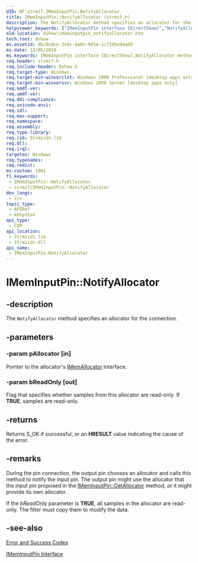 ```yaml
---
UID: NF:strmif.IMemInputPin.NotifyAllocator
title: IMemInputPin::NotifyAllocator (strmif.h)
description: The NotifyAllocator method specifies an allocator for the connection.
helpviewer_keywords: ["IMemInputPin interface [DirectShow]","NotifyAllocator method","IMemInputPin.NotifyAllocator","IMemInputPin::NotifyAllocator","IMemInputPinNotifyAllocator","NotifyAllocator","NotifyAllocator method [DirectShow]","NotifyAllocator method [DirectShow]","IMemInputPin interface","dshow.imeminputpin_notifyallocator","strmif/IMemInputPin::NotifyAllocator"]
old-location: dshow\imeminputpin_notifyallocator.htm
tech.root: dshow
ms.assetid: dbc9c0ce-3e9c-4402-9d3e-1c7295e94ad9
ms.date: 12/05/2018
ms.keywords: IMemInputPin interface [DirectShow],NotifyAllocator method, IMemInputPin.NotifyAllocator, IMemInputPin::NotifyAllocator, IMemInputPinNotifyAllocator, NotifyAllocator, NotifyAllocator method [DirectShow], NotifyAllocator method [DirectShow],IMemInputPin interface, dshow.imeminputpin_notifyallocator, strmif/IMemInputPin::NotifyAllocator
req.header: strmif.h
req.include-header: Dshow.h
req.target-type: Windows
req.target-min-winverclnt: Windows 2000 Professional [desktop apps only]
req.target-min-winversvr: Windows 2000 Server [desktop apps only]
req.kmdf-ver: 
req.umdf-ver: 
req.ddi-compliance: 
req.unicode-ansi: 
req.idl: 
req.max-support: 
req.namespace: 
req.assembly: 
req.type-library: 
req.lib: Strmiids.lib
req.dll: 
req.irql: 
targetos: Windows
req.typenames: 
req.redist: 
ms.custom: 19H1
f1_keywords:
 - IMemInputPin::NotifyAllocator
 - strmif/IMemInputPin::NotifyAllocator
dev_langs:
 - c++
topic_type:
 - APIRef
 - kbSyntax
api_type:
 - COM
api_location:
 - Strmiids.lib
 - Strmiids.dll
api_name:
 - IMemInputPin.NotifyAllocator
---
```


# IMemInputPin::NotifyAllocator


## -description

The <code>NotifyAllocator</code> method specifies an allocator for the connection.

## -parameters

### -param pAllocator [in]

Pointer to the allocator's <a href="https://docs.microsoft.com/windows/desktop/api/strmif/nn-strmif-imemallocator">IMemAllocator</a> interface.

### -param bReadOnly [out]

Flag that specifies whether samples from this allocator are read-only. If <b>TRUE</b>, samples are read-only.

## -returns

Returns S_OK if successful, or an <b>HRESULT</b> value indicating the cause of the error.

## -remarks

During the pin connection, the output pin chooses an allocator and calls this method to notify the input pin. The output pin might use the allocator that the input pin proposed in the <a href="https://docs.microsoft.com/windows/desktop/api/strmif/nf-strmif-imeminputpin-getallocator">IMemInputPin::GetAllocator</a> method, or it might provide its own allocator.

If the <i>bReadOnly</i> parameter is <b>TRUE</b>, all samples in the allocator are read-only. The filter must copy them to modify the data.

## -see-also

<a href="https://docs.microsoft.com/windows/desktop/DirectShow/error-and-success-codes">Error and Success Codes</a>



<a href="https://docs.microsoft.com/windows/desktop/api/strmif/nn-strmif-imeminputpin">IMemInputPin Interface</a>

